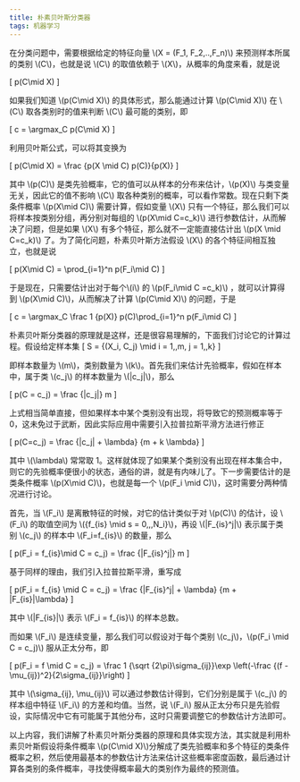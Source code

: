 ```yaml
---
title: 朴素贝叶斯分类器
tags: 机器学习
---
```


在分类问题中，需要根据给定的特征向量 \\(X = (F_1, F_2,..,F_n)\\) 来预测样本所属的类别 \\(C\\)，也就是说 \\(C\\) 的取值依赖于 \\(X\\)，从概率的角度来看，就是说

\[
  p(C\mid X)
  \]

如果我们知道 \\(p(C\mid X)\\) 的具体形式，那么能通过计算 \\(p(C\mid X)\\) 在 \\(C\\) 取各类别时的值来判断 \\(C\\) 最可能的类别，即

\[
  c = \argmax_C p(C\mid X)
  \]

利用贝叶斯公式，可以将其变换为

\[
  p(C\mid X) = \frac {p(X \mid C) p(C)}{p(X)}
  \]

其中 \\(p(C)\\) 是类先验概率，它的值可以从样本的分布来估计，\\(p(X)\\) 与类变量无关，因此它的值不影响 \\(C\\) 取各种类别的概率，可以看作常数。现在只剩下类条件概率 \\(p(X\mid C)\\) 需要计算，假如变量 \\(X\\) 只有一个特征，那么我们可以将样本按类别分组，再分别对每组的 \\(p(X\mid C=c_k)\\) 进行参数估计，从而解决了问题，但是如果 \\(X\\) 有多个特征，那么就不一定能直接估计出 \\(p(X \mid C=c_k)\\) 了。为了简化问题，朴素贝叶斯方法假设 \\(X\\) 的各个特征间相互独立，也就是说

\[
  p(X\mid C) = \prod_{i=1}^n p(F_i\mid C)
  \]

于是现在，只需要估计出对于每个\\(i\\) 的 \\(p(F_i\mid C =c_k)\\) ，就可以计算得到 \\(p(X\mid C)\\)，从而解决了计算 \\(p(C\mid X)\\) 的问题，于是

\[
  c = \argmax_C \frac 1 {p(X)} p(C)\prod_{i=1}^n p(F_i\mid C)
  \]

朴素贝叶斯分类器的原理就是这样，还是很容易理解的，下面我们讨论它的计算过程。假设给定样本集 
\[
  S = \{(X_i, C_j) \mid i = 1,,m, j = 1,,k\}
  \]

即样本数量为 \\(m\\)，类别数量为 \\(k\\)。首先我们来估计先验概率，假如在样本中，属于类 \\(c_j\\) 的样本数量为 \\(|c_j|\\)，那么

\[
  p(C = c_j) = \frac {|c_j|} m
  \]

上式相当简单直接，但如果样本中某个类别没有出现，将导致它的预测概率等于 0，这未免过于武断，因此实际应用中需要引入拉普拉斯平滑方法进行修正

\[
  p(C=c_j) = \frac {|c_j| + \lambda} {m + k \lambda}
  \]

其中 \\(\lambda\\) 常常取 1。这样就体现了如果某个类别没有出现在样本集合中，则它的先验概率便很小的状态，通俗的讲，就是有内味儿了。下一步需要估计的是类条件概率 \\(p(X\mid C)\\)，也就是每一个 \\(p(F_i \mid C)\\)，这时需要分两种情况进行讨论。

首先，当 \\(F_i\\) 是离散特征的时候，对它的估计类似于对 \\(p(C)\\) 的估计，设 \\(F_i\\) 的取值空间为 \\(\{f_{is} \mid s = 0,,,N_i\}\\)，再设 \\(|F_{is}^j|\\) 表示属于类别 \\(c_j\\) 的样本中 \\(F_i=f_{is}\\) 的数量，那么

\[
  p(F_i = f_{is}\mid C = c_j) = \frac {|F_{is}^j|} m
  \]

基于同样的理由，我们引入拉普拉斯平滑，重写成

\[
  p(F_i = f_{is} \mid C = c_j) = \frac {|F_{is}^j| + \lambda} {m + |F_{is}|\lambda}
  \]

其中 \\(|F_{is}|\\) 表示 \\(F_i = f_{is}\\) 的样本总数。

而如果 \\(F_i\\) 是连续变量，那么我们可以假设对于每个类别 \\(c_j\\)，\\(p(F_i \mid C = c_j)\\) 服从正太分布，即 

\[
  p(F_i = f \mid C = c_j) = \frac 1 {\sqrt {2\pi}\sigma_{ij}}\exp \left(-\frac {(f - \mu_{ij})^2}{2\sigma_{ij}}\right)
  \]

其中 \\(\sigma_{ij}, \mu_{ij}\\) 可以通过参数估计得到，它们分别是属于 \\(c_j\\) 的样本组中特征 \\(F_i\\) 的方差和均值。当然，说 \\(F_i\\) 服从正太分布只是先验假设，实际情况中它有可能属于其他分布，这时只需要调整它的参数估计方法即可。

以上内容，我们讲解了朴素贝叶斯分类器的原理和具体实现方法，其实就是利用朴素贝叶斯假设将条件概率 \\(p(C\mid X)\\)分解成了类先验概率和多个特征的类条件概率之积，然后使用最基本的参数估计方法来估计这些概率密度函数，最后通过计算各类别的条件概率，寻找使得概率最大的类别作为最终的预测值。

